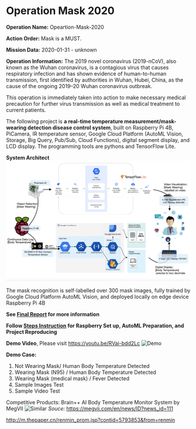 # Operation Mask 2020

**Operation Name:** Opeartion-Mask-2020

**Action Order:** Mask is a MUST.

**Mission Data:** 2020-01-31 - unknown

**Operation Information:**
The 2019 novel coronavirus (2019-nCoV), also known as the Wuhan coronavirus, is a contagious virus that causes respiratory infection and has shown evidence of human-to-human transmission, first identified by authorities in Wuhan, Hubei, China, as the cause of the ongoing 2019–20 Wuhan coronavirus outbreak.

This operation is immediately taken into action to make necessary medical precaution for further virus transmission as well as medical treatment to current patients.

The following project is **a real-time temperature measurement/mask-wearing detection disease control system**, built on Raspberry Pi 4B, PiCamera, IR temperature sensor, Google Cloud Platform (AutoML Vision, Storage, Big Query, Pub/Sub, Cloud Functions), digital segment display, and LCD display. The programming tools are pythons and TensorFlow Lite.

**System Architect**
![System Architect](https://github.com/0zz10/Operation-Mask-2020/blob/master/Images/system%20architect.png)

The mask recognition is self-labelled over 300 mask images, fully trained by Google Cloud Platform AutoML Vision, and deployed locally on edge device Raspberry Pi 4B


**See [Final Report](https://github.com/0zz10/Operation-Mask-2020/blob/master/Final_Report.ipynb) for more information**

**Follow [Steps Instruction](https://github.com/0zz10/Operation-Mask-2020/blob/master/steps_instructions.ipynb) for Raspberry Set up, AutoML Preparation, and Project Reproducing**

**Demo Video**, Please visit https://youtu.be/RVai-bdd2Lc
![Demo](https://github.com/0zz10/Operation-Mask-2020/blob/master/Images/Demo.gif)

**Demo Case:**
1. Not Wearing Mask/ Human Body Temperature Detected    
2. Wearing Mask (N95) / Human Body Temperature Detected 
3. Wearing Mask (medical mask) / Fever Detected         
4. Sample Images Test
5. Sample Video Test

Competitive Products: Brain++ AI Body Temperature Monitor System by MegVII
![Similar](http://n.sinaimg.cn/spider202025/640/w1280h960/20200205/e2f5-inzcrxs5862922.jpg)
*Souce:*
https://megvii.com/en/news/ID?news_id=111

http://m.thepaper.cn/renmin_prom.jsp?contid=5793853&from=renmin
